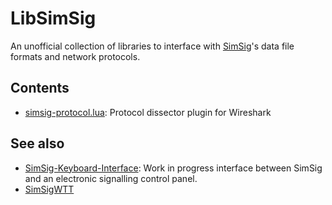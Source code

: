 LibSimSig
=========

An unofficial collection of libraries to interface with [SimSig](https://www.simsig.co.uk/)'s data
file formats and network protocols.

## Contents
* [simsig-protocol.lua](simsig-protocol.lua): Protocol dissector plugin for Wireshark

## See also
* [SimSig-Keyboard-Interface](https://github.com/James-Pedrick/SimSig-Keyboard-Interface): Work in
  progress interface between SimSig and an electronic signalling control panel.
* [SimSigWTT](https://github.com/Sacro/SimSigWTT)
